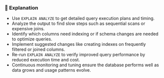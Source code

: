 ### 🧠 Explanation

- Use `EXPLAIN ANALYZE` to get detailed query execution plans and timing.
- Analyze the output to find slow steps such as sequential scans or expensive joins.
- Identify which columns need indexing or if schema changes are needed to optimize queries.
- Implement suggested changes like creating indexes on frequently filtered or joined columns.
- Re-run `EXPLAIN ANALYZE` to verify improved query performance by reduced execution time and cost.
- Continuous monitoring and tuning ensure the database performs well as data grows and usage patterns evolve.
